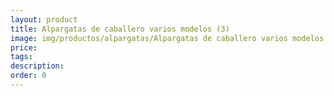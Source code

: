 ```yaml
---
layout: product
title: Alpargatas de caballero varios modelos (3)
image: img/productos/alpargatas/Alpargatas de caballero varios modelos (3).jpeg
price: 
tags: 
description: 
order: 0
---
```

